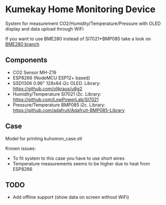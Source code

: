 # Kumekay Home Monitoring Device

System for measurement CO2/Humidity/Temperature/Pressure with OLED display and data upload through WiFi

If you want to use BME280 instead of SI7021+BMP085 take a look on [BME280 branch](https://github.com/pinya/kuhomon/tree/bme280)

## Components

- CO2 Sensor MH-Z19
- ESP8266 (NodeMCU ESP12+ based)
- SSD1306 0.96" 128x64 i2c OLED. Library: <https://github.com/olikraus/u8g2>
- Humidity/Temperature SI7021 i2c. Library: <https://github.com/LowPowerLab/SI7021>
- Pressure/Temperature BMP085 i2c. Library: <https://github.com/adafruit/Adafruit-BMP085-Library>

## Case

Model for printing kuhomon_case.stl

Known issues:
- To fit system to this case you have to use short wires
- Temperature measurements seems to be higher due to heat from ESP8266

## TODO
- Add offline support (show data on screen without WiFi)
